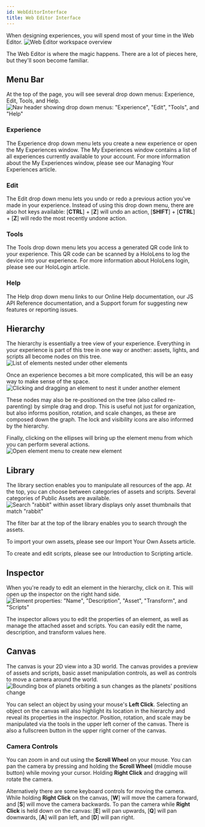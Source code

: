 ```yaml
---
id: WebEditorInterface
title: Web Editor Interface
---
```


When designing experiences, you will spend most of your time in the Web Editor.
![Web Editor workspace overview](/img/product/WebEditorInterface_Workspace.gif)

The Web Editor is where the magic happens. There are a lot of pieces here, but they'll soon become familiar.


## Menu Bar
At the top of the page, you will see several drop down menus: Experience, Edit, Tools, and Help.
![Nav header showing drop down menus: "Experience", "Edit", "Tools", and "Help"](/img/product/WebEditorInterface_EditorNavMenu.gif)


### Experience
The Experience drop down menu lets you create a new experience or open the My Experiences window. The My Experiences window contains a list of all experiences currently available to your account. For more information about the My Experiences window, please see our Managing Your Experiences article.

### Edit
The Edit drop down menu lets you undo or redo a previous action you've made in your experience. Instead of using this drop down menu, there are also hot keys available: [**CTRL**] + [**Z**] will undo an action, [**SHIFT**] + [**CTRL**] + [**Z**] will redo the most recently undone action.

### Tools
The Tools drop down menu lets you access a generated QR code link to your experience. This QR code can be scanned by a HoloLens to log the device into your experience. For more information about HoloLens login, please see our HoloLogin article.

### Help
The Help drop down menu links to our Online Help documentation, our JS API Reference documentation, and a Support forum for suggesting new features or reporting issues.


## Hierarchy
The hierarchy is essentially a tree view of your experience. Everything in your experience is part of this tree in one way or another: assets, lights, and scripts all become nodes on this tree.
![List of elements nested under other elements](/img/product/WebEditorInterface_Hierarchy.png)

Once an experience becomes a bit more complicated, this will be an easy way to make sense of the space.
![Clicking and dragging an element to nest it under another element](/img/product/WebEditorInterface_Reparenting.gif)

These nodes may also be re-positioned on the tree (also called re-parenting) by simple drag and drop. This is useful not just for organization, but also informs position, rotation, and scale changes, as these are composed down the graph. The lock and visibility icons are also informed by the hierarchy.

Finally, clicking on the ellipses will bring up the element menu from which you can perform several actions.
![Open element menu to create new element](/img/product/WebEditorInterface_ElementMenu.gif)


## Library
The library section enables you to manipulate all resources of the app. At the top, you can choose between categories of assets and scripts. Several categories of Public Assets are available.
![Search "rabbit" within asset library displays only asset thumbnails that match "rabbit"](/img/product/WebEditorInterface_Library.gif)


The filter bar at the top of the library enables you to search through the assets.

To import your own assets, please see our Import Your Own Assets article.

To create and edit scripts, please see our Introduction to Scripting article.


## Inspector
When you're ready to edit an element in the hierarchy, click on it. This will open up the inspector on the right hand side.
![Element properties: "Name", "Description", "Asset", "Transform", and "Scripts" ](/img/product/WebEditorInterface_Inspector.png)

The inspector allows you to edit the properties of an element, as well as manage the attached asset and scripts. You can easily edit the name, description, and transform values here.


## Canvas
The canvas is your 2D view into a 3D world. The canvas provides a preview of assets and scripts, basic asset manipulation controls, as well as controls to move a camera around the world.
![Bounding box of planets orbiting a sun changes as the planets' positions change](/img/product/WebEditorInterface_Canvas.gif)

You can select an object by using your mouse's **Left Click**. Selecting an object on the canvas will also highlight its location in the hierarchy and reveal its properties in the inspector. Position, rotation, and scale may be manipulated via the tools in the upper left corner of the canvas. There is also a fullscreen button in the upper right corner of the canvas.

### Camera Controls
You can zoom in and out using the **Scroll Wheel** on your mouse. You can pan the camera by pressing and holding the **Scroll Wheel** (middle mouse button) while moving your cursor. Holding **Right Click** and dragging will rotate the camera.

Alternatively there are some keyboard controls for moving the camera. While holding **Right Click** on the canvas, [**W**] will move the camera forward, and [**S**] will move the camera backwards. To pan the camera while **Right Click** is held down on the canvas: [**E**] will pan upwards, [**Q**] will pan downwards, [**A**] will pan left, and [**D**] will pan right.
